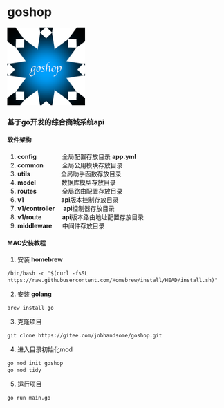 # goshop
![基于go开发的综合商城系统](goshop.png)
### 基于go开发的综合商城系统api

#### 软件架构
1. **config**&nbsp;&nbsp;&nbsp;&nbsp;&nbsp;&nbsp;&nbsp;&nbsp;&nbsp;&nbsp;&nbsp;&nbsp;&nbsp;&nbsp;&nbsp;全局配置存放目录 **app.yml**
2. **common**&nbsp;&nbsp;&nbsp;&nbsp;&nbsp;&nbsp;&nbsp;&nbsp;&nbsp;&nbsp;&nbsp;全局公用模块存放目录
3. **utils**&nbsp;&nbsp;&nbsp;&nbsp;&nbsp;&nbsp;&nbsp;&nbsp;&nbsp;&nbsp;&nbsp;&nbsp;&nbsp;&nbsp;&nbsp;&nbsp;&nbsp;&nbsp;全局助手函数存放目录
4. **model**&nbsp;&nbsp;&nbsp;&nbsp;&nbsp;&nbsp;&nbsp;&nbsp;&nbsp;&nbsp;&nbsp;&nbsp;&nbsp;&nbsp;&nbsp;数据库模型存放目录
5. **routes**&nbsp;&nbsp;&nbsp;&nbsp;&nbsp;&nbsp;&nbsp;&nbsp;&nbsp;&nbsp;&nbsp;&nbsp;&nbsp;&nbsp;&nbsp;全局路由配置存放目录
6. **v1**&nbsp;&nbsp;&nbsp;&nbsp;&nbsp;&nbsp;&nbsp;&nbsp;&nbsp;&nbsp;&nbsp;&nbsp;&nbsp;&nbsp;&nbsp;&nbsp;&nbsp;&nbsp;&nbsp;&nbsp;&nbsp;&nbsp;**api**版本控制存放目录
7. **v1/controller**&nbsp;&nbsp;&nbsp;&nbsp;&nbsp;**api**控制器存放目录
8. **v1/route**&nbsp;&nbsp;&nbsp;&nbsp;&nbsp;&nbsp;&nbsp;&nbsp;&nbsp;&nbsp;&nbsp;&nbsp;**api**版本路由地址配置存放目录
9. **middleware**&nbsp;&nbsp;&nbsp;&nbsp;&nbsp;&nbsp;中间件存放目录



#### MAC安装教程

1.  安装 **homebrew**

```
/bin/bash -c "$(curl -fsSL https://raw.githubusercontent.com/Homebrew/install/HEAD/install.sh)"
```

2.  安装 **golang**

```
brew install go
```

3.  克隆项目

```
git clone https://gitee.com/jobhandsome/goshop.git
```

4.  进入目录初始化mod

```
go mod init goshop
go mod tidy
```
5.  运行项目

```
go run main.go
```
